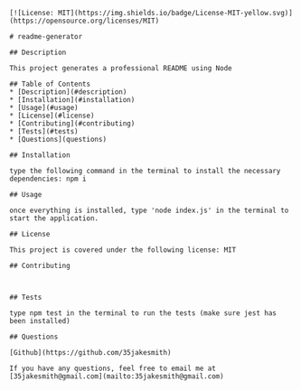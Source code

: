 
    [![License: MIT](https://img.shields.io/badge/License-MIT-yellow.svg)](https://opensource.org/licenses/MIT)
    
    # readme-generator
    
    ## Description
    
    This project generates a professional README using Node
    
    ## Table of Contents
    * [Description](#description)
    * [Installation](#installation)
    * [Usage](#usage)
    * [License](#license)
    * [Contributing](#contributing)
    * [Tests](#tests)
    * [Questions](questions)
    
    ## Installation
    
    type the following command in the terminal to install the necessary dependencies: npm i
    
    ## Usage
    
    once everything is installed, type 'node index.js' in the terminal to start the application.
    
    ## License
    
    This project is covered under the following license: MIT
    
    ## Contributing
    
    
    
    ## Tests
    
    type npm test in the terminal to run the tests (make sure jest has been installed)
    
    ## Questions
    
    [Github](https://github.com/35jakesmith)
    
    If you have any questions, feel free to email me at [35jakesmith@gmail.com](mailto:35jakesmith@gmail.com)
    